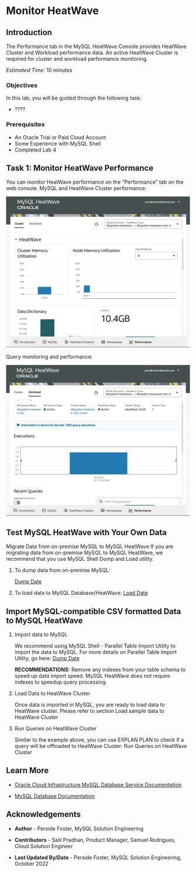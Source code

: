 # Monitor HeatWave

## Introduction

The Performance tab in the MySQL HeatWave Console provides HeatWave Cluster and Workload
performance data. An active HeatWave Cluster is required for cluster and workload performance
monitoring.

_Estimated Time:_ 10 minutes

### Objectives

In this lab, you will be guided through the following task:

- ????

### Prerequisites

- An Oracle Trial or Paid Cloud Account
- Some Experience with MySQL Shell
- Completed Lab 4

## Task 1: Monitor HeatWave Performance

You can monitor HeatWave performance on the “Performance” tab on the web console.
MySQL and HeatWave Cluster performance:

![performance  monitor](./images/performace-monitor.png "performance  monitor")

Query monitoring and performance:

![execution  monitor](./images/execution-monitor.png "execution  monitor")

## Test MySQL HeatWave with Your Own Data

Migrate Data from on-premise MySQL to MySQL HeatWave
If you are migrating data from on-premise MySQL to MySQL HeatWave, we recommend that
you use MySQL Shell Dump and Load utility.

1. To dump data from on-premise MySQL: 

    [Dump Date](https://dev.mysql.com/doc/mysqlshell/8.0/en/mysql-shell-utilities-dump-instance-schema.html)

2. To load data to MySQL Database/HeatWave:
    [Load Date](https://dev.mysql.com/doc/mysqlshell/8.0/en/mysql-shell-utilities-load-dump.html)


## Import MySQL-compatible CSV formatted Data to MySQL HeatWave

1. Import data to MySQL

    We recommend using MySQL Shell - Parallel Table Import Utility to import the data to
    MySQL. For more details on Parallel Table Import Utility, go
    here: 
        [Dump Date](https://dev.mysql.com/doc/mysql-shell/8.0/en/mysql-shell-utilities-paralleltable.html)

    **RECOMMENDATIONS:** Remove any indexes from your table schema to speed up data import
    speed. MySQL HeatWave does not require indexes to speedup query processing.

2. Load Data to HeatWave Cluster

    Once data is imported in MySQL, you are ready to load data to HeatWave cluster. Please refer to
    section Load sample data to HeatWave Cluster

3. Run Queries on HeatWave Cluster

    Similar to the example above, you can use EXPLAN PLAN to check if a query will be offloaded
    to HeatWave Cluster: Run Queries on HeatWave Cluster  

## Learn More

- [Oracle Cloud Infrastructure MySQL Database Service Documentation](https://docs.cloud.oracle.com/en-us/iaas/MySQL-database)

- [MySQL Database Documentation](https://www.MySQL.com)

## Acknowledgements

- **Author** - Perside Foster, MySQL Solution Engineering

- **Contributors** - Salil Pradhan, Product Manager, Samuel Rodrigues, Cloud Solution Engineer
- **Last Updated By/Date** - Perside Foster, MySQL Solution Engineering, October 2022
